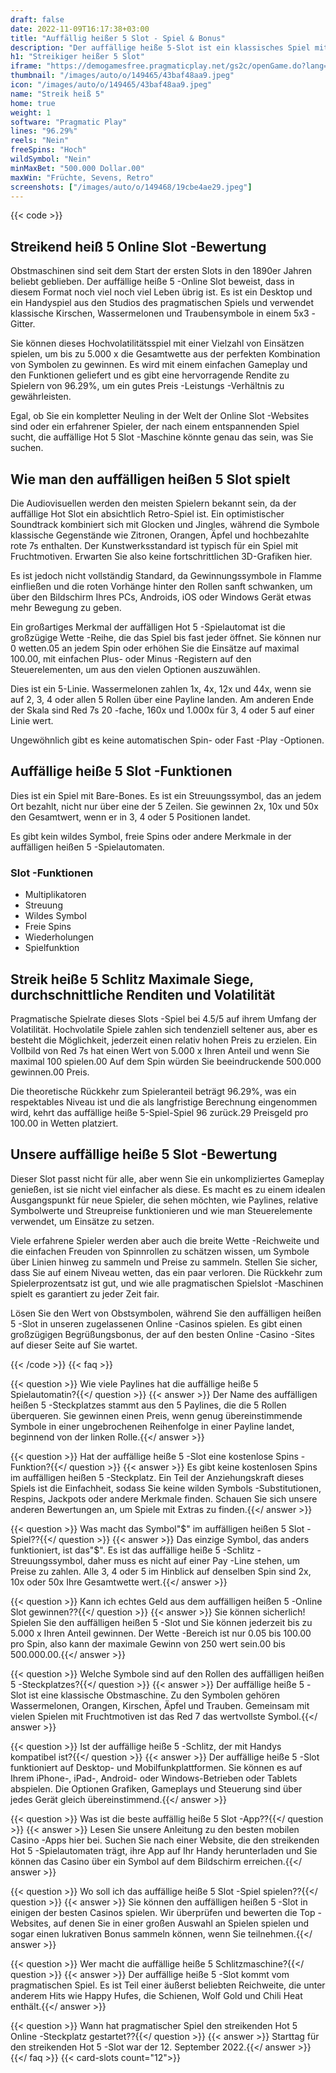```yaml
---
draft: false
date: 2022-11-09T16:17:38+03:00
title: "Auffällig heißer 5 Slot - Spiel & Bonus"
description: "Der auffällige heiße 5-Slot ist ein klassisches Spiel mit Fruchtmotiven. Sehen Sie, wie es in unserer vollständigen Rezension funktioniert, wo wir auch sehen, wo wir es mit dem besten Casino -Bonus spielen können."
h1: "Streikiger heißer 5 Slot"
iframe: "https://demogamesfree.pragmaticplay.net/gs2c/openGame.do?lang=en&cur=USD&gameSymbol=vs5strh"
thumbnail: "/images/auto/o/149465/43baf48aa9.jpeg"
icon: "/images/auto/o/149465/43baf48aa9.jpeg"
name: "Streik heiß 5"
home: true
weight: 1
software: "Pragmatic Play"
lines: "96.29%"
reels: "Nein"
freeSpins: "Hoch"
wildSymbol: "Nein"
minMaxBet: "500.000 Dollar.00"
maxWin: "Früchte, Sevens, Retro"
screenshots: ["/images/auto/o/149468/19cbe4ae29.jpeg"]
---
```


{{< code >}}<h2>Streikend heiß 5 Online Slot -Bewertung</h2><p>Obstmaschinen sind seit dem Start der ersten Slots in den 1890er Jahren beliebt geblieben. Der auffällige heiße 5 -Online Slot beweist, dass in diesem Format noch viel noch viel Leben übrig ist. Es ist ein Desktop und ein Handyspiel aus den Studios des pragmatischen Spiels und verwendet klassische Kirschen, Wassermelonen und Traubensymbole in einem 5x3 -Gitter.</p><p>Sie können dieses Hochvolatilitätsspiel mit einer Vielzahl von Einsätzen spielen, um bis zu 5.000 x die Gesamtwette aus der perfekten Kombination von Symbolen zu gewinnen. Es wird mit einem einfachen Gameplay und den Funktionen geliefert und es gibt eine hervorragende Rendite zu Spielern von 96.29%, um ein gutes Preis -Leistungs -Verhältnis zu gewährleisten.</p><p>Egal, ob Sie ein kompletter Neuling in der Welt der Online Slot -Websites sind oder ein erfahrener Spieler, der nach einem entspannenden Spiel sucht, die auffällige Hot 5 Slot -Maschine könnte genau das sein, was Sie suchen.</p><h2>Wie man den auffälligen heißen 5 Slot spielt</h2><p>Die Audiovisuellen werden den meisten Spielern bekannt sein, da der auffällige Hot Slot ein absichtlich Retro-Spiel ist. Ein optimistischer Soundtrack kombiniert sich mit Glocken und Jingles, während die Symbole klassische Gegenstände wie Zitronen, Orangen, Äpfel und hochbezahlte rote 7s enthalten. Der Kunstwerksstandard ist typisch für ein Spiel mit Fruchtmotiven. Erwarten Sie also keine fortschrittlichen 3D-Grafiken hier.</p><p>Es ist jedoch nicht vollständig Standard, da Gewinnungssymbole in Flamme einfließen und die roten Vorhänge hinter den Rollen sanft schwanken, um über den Bildschirm Ihres PCs, Androids, iOS oder Windows Gerät etwas mehr Bewegung zu geben.</p><p>Ein großartiges Merkmal der auffälligen Hot 5 -Spielautomat ist die großzügige Wette -Reihe, die das Spiel bis fast jeder öffnet. Sie können nur 0 wetten.05 an jedem Spin oder erhöhen Sie die Einsätze auf maximal 100.00, mit einfachen Plus- oder Minus -Registern auf den Steuerelementen, um aus den vielen Optionen auszuwählen.</p><p>Dies ist ein 5-Linie. Wassermelonen zahlen 1x, 4x, 12x und 44x, wenn sie auf 2, 3, 4 oder allen 5 Rollen über eine Payline landen. Am anderen Ende der Skala sind Red 7s 20 -fache, 160x und 1.000x für 3, 4 oder 5 auf einer Linie wert.</p><p>Ungewöhnlich gibt es keine automatischen Spin- oder Fast -Play -Optionen.</p><h2>Auffällige heiße 5 Slot -Funktionen</h2><p>Dies ist ein Spiel mit Bare-Bones. Es ist ein Streuungssymbol, das an jedem Ort bezahlt, nicht nur über eine der 5 Zeilen. Sie gewinnen 2x, 10x und 50x den Gesamtwert, wenn er in 3, 4 oder 5 Positionen landet.</p><p>Es gibt kein wildes Symbol, freie Spins oder andere Merkmale in der auffälligen heißen 5 -Spielautomaten.</p><h3>
Slot -Funktionen</h3><ul>
<li></span>
Multiplikatoren</li>
<li></span>
Streuung</li>
<li></span>
Wildes Symbol</li>
<li></span>
Freie Spins</li>
<li></span>
Wiederholungen</li>
<li></span>
Spielfunktion</li></ul><h2>Streik heiße 5 Schlitz Maximale Siege, durchschnittliche Renditen und Volatilität</h2><p>Pragmatische Spielrate dieses Slots -Spiel bei 4.5/5 auf ihrem Umfang der Volatilität. Hochvolatile Spiele zahlen sich tendenziell seltener aus, aber es besteht die Möglichkeit, jederzeit einen relativ hohen Preis zu erzielen. Ein Vollbild von Red 7s hat einen Wert von 5.000 x Ihren Anteil und wenn Sie maximal 100 spielen.00 Auf dem Spin würden Sie beeindruckende 500.000 gewinnen.00 Preis.</p><p>Die theoretische Rückkehr zum Spieleranteil beträgt 96.29%, was ein respektables Niveau ist und die als langfristige Berechnung eingenommen wird, kehrt das auffällige heiße 5-Spiel-Spiel 96 zurück.29 Preisgeld pro 100.00 in Wetten platziert.</p><h2>Unsere auffällige heiße 5 Slot -Bewertung</h2><p>Dieser Slot passt nicht für alle, aber wenn Sie ein unkompliziertes Gameplay genießen, ist sie nicht viel einfacher als diese. Es macht es zu einem idealen Ausgangspunkt für neue Spieler, die sehen möchten, wie Paylines, relative Symbolwerte und Streupreise funktionieren und wie man Steuerelemente verwendet, um Einsätze zu setzen.</p><p>Viele erfahrene Spieler werden aber auch die breite Wette -Reichweite und die einfachen Freuden von Spinnrollen zu schätzen wissen, um Symbole über Linien hinweg zu sammeln und Preise zu sammeln. Stellen Sie sicher, dass Sie auf einem Niveau wetten, das ein paar verloren. Die Rückkehr zum Spielerprozentsatz ist gut, und wie alle pragmatischen Spielslot -Maschinen spielt es garantiert zu jeder Zeit fair.</p><p>Lösen Sie den Wert von Obstsymbolen, während Sie den auffälligen heißen 5 -Slot in unseren zugelassenen Online -Casinos spielen. Es gibt einen großzügigen Begrüßungsbonus, der auf den besten Online -Casino -Sites auf dieser Seite auf Sie wartet.</p>
{{< /code >}}
{{< faq >}}

{{< question >}} Wie viele Paylines hat die auffällige heiße 5 Spielautomatin?{{</ question >}}
{{< answer >}} Der Name des auffälligen heißen 5 -Steckplatzes stammt aus den 5 Paylines, die die 5 Rollen überqueren. Sie gewinnen einen Preis, wenn genug übereinstimmende Symbole in einer ungebrochenen Reihenfolge in einer Payline landet, beginnend von der linken Rolle.{{</ answer >}}

{{< question >}} Hat der auffällige heiße 5 -Slot eine kostenlose Spins -Funktion?{{</ question >}}
{{< answer >}} Es gibt keine kostenlosen Spins im auffälligen heißen 5 -Steckplatz. Ein Teil der Anziehungskraft dieses Spiels ist die Einfachheit, sodass Sie keine wilden Symbols -Substitutionen, Respins, Jackpots oder andere Merkmale finden. Schauen Sie sich unsere anderen Bewertungen an, um Spiele mit Extras zu finden.{{</ answer >}}

{{< question >}} Was macht das Symbol"$" im auffälligen heißen 5 Slot -Spiel??{{</ question >}}
{{< answer >}} Das einzige Symbol, das anders funktioniert, ist das"$". Es ist das auffällige heiße 5 -Schlitz -Streuungssymbol, daher muss es nicht auf einer Pay -Line stehen, um Preise zu zahlen. Alle 3, 4 oder 5 im Hinblick auf denselben Spin sind 2x, 10x oder 50x Ihre Gesamtwette wert.{{</ answer >}}

{{< question >}} Kann ich echtes Geld aus dem auffälligen heißen 5 -Online Slot gewinnen??{{</ question >}}
{{< answer >}} Sie können sicherlich! Spielen Sie den auffälligen heißen 5 -Slot und Sie können jederzeit bis zu 5.000 x Ihren Anteil gewinnen. Der Wette -Bereich ist nur 0.05 bis 100.00 pro Spin, also kann der maximale Gewinn von 250 wert sein.00 bis 500.000.00.{{</ answer >}}

{{< question >}} Welche Symbole sind auf den Rollen des auffälligen heißen 5 -Steckplatzes?{{</ question >}}
{{< answer >}} Der auffällige heiße 5 -Slot ist eine klassische Obstmaschine. Zu den Symbolen gehören Wassermelonen, Orangen, Kirschen, Äpfel und Trauben. Gemeinsam mit vielen Spielen mit Fruchtmotiven ist das Red 7 das wertvollste Symbol.{{</ answer >}}

{{< question >}} Ist der auffällige heiße 5 -Schlitz, der mit Handys kompatibel ist?{{</ question >}}
{{< answer >}} Der auffällige heiße 5 -Slot funktioniert auf Desktop- und Mobilfunkplattformen. Sie können es auf Ihrem iPhone-, iPad-, Android- oder Windows-Betrieben oder Tablets abspielen. Die Optionen Grafiken, Gameplays und Steuerung sind über jedes Gerät gleich übereinstimmend.{{</ answer >}}

{{< question >}} Was ist die beste auffällig heiße 5 Slot -App??{{</ question >}}
{{< answer >}} Lesen Sie unsere Anleitung zu den besten mobilen Casino -Apps hier bei. Suchen Sie nach einer Website, die den streikenden Hot 5 -Spielautomaten trägt, ihre App auf Ihr Handy herunterladen und Sie können das Casino über ein Symbol auf dem Bildschirm erreichen.{{</ answer >}}

{{< question >}} Wo soll ich das auffällige heiße 5 Slot -Spiel spielen??{{</ question >}}
{{< answer >}} Sie können den auffälligen heißen 5 -Slot in einigen der besten Casinos spielen. Wir überprüfen und bewerten die Top -Websites, auf denen Sie in einer großen Auswahl an Spielen spielen und sogar einen lukrativen Bonus sammeln können, wenn Sie teilnehmen.{{</ answer >}}

{{< question >}} Wer macht die auffällige heiße 5 Schlitzmaschine?{{</ question >}}
{{< answer >}} Der auffällige heiße 5 -Slot kommt vom pragmatischen Spiel. Es ist Teil einer äußerst beliebten Reichweite, die unter anderem Hits wie Happy Hufes, die Schienen, Wolf Gold und Chili Heat enthält.{{</ answer >}}

{{< question >}} Wann hat pragmatischer Spiel den streikenden Hot 5 Online -Steckplatz gestartet??{{</ question >}}
{{< answer >}} Starttag für den streikenden Hot 5 -Slot war der 12. September 2022.{{</ answer >}}
{{</ faq >}}
{{< card-slots count="12">}}